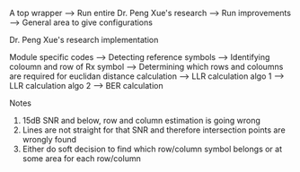 A top wrapper	--> Run entire Dr. Peng Xue's research
				--> Run improvements
				--> General area to give configurations

Dr. Peng Xue's research implementation

Module specific codes	--> Detecting reference symbols
						--> Identifying coloumn and row of Rx symbol
						--> Determining which rows and coloumns are required for euclidan distance calculation
						--> LLR calculation algo 1
						--> LLR calculation algo 2
						--> BER calculation

Notes 
1. 15dB SNR and below, row and column estimation is going wrong
2. Lines are not straight for that SNR and therefore intersection points are wrongly found
3. Either do soft decision to find which row/column symbol belongs or at some area for each row/column 
